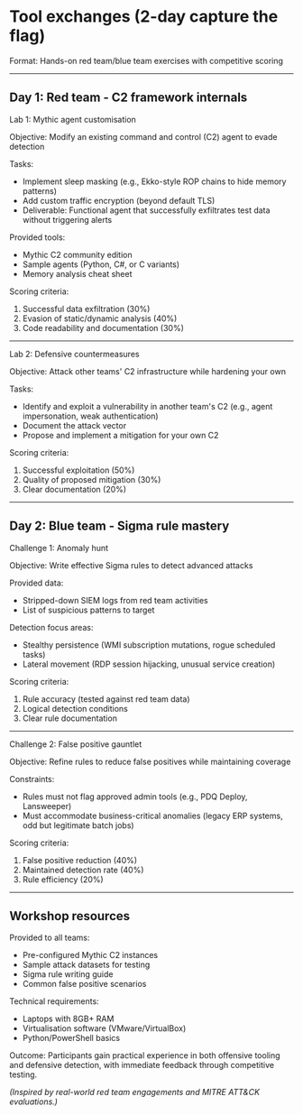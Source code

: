 # Tool exchanges (2-day capture the flag)  

Format: Hands-on red team/blue team exercises with competitive scoring  

---

## Day 1: Red team - C2 framework internals  

Lab 1: Mythic agent customisation 

Objective: Modify an existing command and control (C2) agent to evade detection 

Tasks:  

- Implement sleep masking (e.g., Ekko-style ROP chains to hide memory patterns)  
- Add custom traffic encryption (beyond default TLS)  
- Deliverable: Functional agent that successfully exfiltrates test data without triggering alerts  

Provided tools:  

- Mythic C2 community edition  
- Sample agents (Python, C#, or C variants)  
- Memory analysis cheat sheet  

Scoring criteria:  

1. Successful data exfiltration (30%)  
2. Evasion of static/dynamic analysis (40%)  
3. Code readability and documentation (30%)  

---

Lab 2: Defensive countermeasures  

Objective: Attack other teams' C2 infrastructure while hardening your own  

Tasks:  

- Identify and exploit a vulnerability in another team's C2 (e.g., agent impersonation, weak authentication)  
- Document the attack vector  
- Propose and implement a mitigation for your own C2  

Scoring criteria:  

1. Successful exploitation (50%)  
2. Quality of proposed mitigation (30%)  
3. Clear documentation (20%)  

---

## Day 2: Blue team - Sigma rule mastery  

Challenge 1: Anomaly hunt  

Objective: Write effective Sigma rules to detect advanced attacks  

Provided data:  

- Stripped-down SIEM logs from red team activities  
- List of suspicious patterns to target  

Detection focus areas:  

- Stealthy persistence (WMI subscription mutations, rogue scheduled tasks)  
- Lateral movement (RDP session hijacking, unusual service creation)  

Scoring criteria:  

1. Rule accuracy (tested against red team data)  
2. Logical detection conditions  
3. Clear rule documentation  

---

Challenge 2: False positive gauntlet  

Objective: Refine rules to reduce false positives while maintaining coverage 

Constraints:  

- Rules must not flag approved admin tools (e.g., PDQ Deploy, Lansweeper)  
- Must accommodate business-critical anomalies (legacy ERP systems, odd but legitimate batch jobs)  

Scoring criteria:  
1. False positive reduction (40%)  
2. Maintained detection rate (40%)  
3. Rule efficiency (20%)  

---

## Workshop resources  

Provided to all teams:  
- Pre-configured Mythic C2 instances  
- Sample attack datasets for testing  
- Sigma rule writing guide  
- Common false positive scenarios  

Technical requirements:  
- Laptops with 8GB+ RAM  
- Virtualisation software (VMware/VirtualBox)  
- Python/PowerShell basics  

Outcome: Participants gain practical experience in both offensive tooling and defensive detection, with immediate feedback through competitive testing.  

*(Inspired by real-world red team engagements and MITRE ATT&CK evaluations.)*